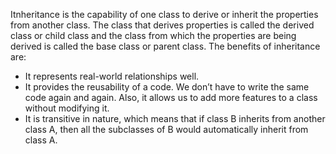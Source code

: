 Itnheritance is the capability of one class to derive or inherit the properties from another class. The class that 
derives properties is called the derived class or child class and the class from which the properties are being derived
is called the base class or parent class. The benefits of inheritance are:

* It represents real-world relationships well.
* It provides the reusability of a code. We don’t have to write the same code again and again. Also, it allows us to 
add more features to a class without modifying it.
* It is transitive in nature, which means that if class B inherits from another class A, then all the subclasses of B 
would automatically inherit from class A.